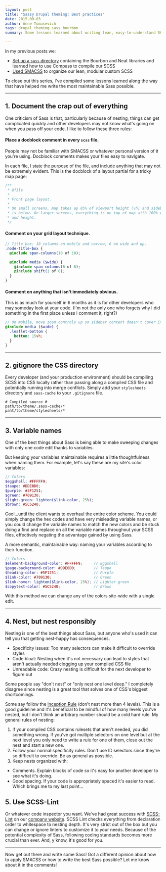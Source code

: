 ```yaml
---
layout: post
title: "Sassy Drupal theming: Best practices"
date: 2015-09-03
author: Anne Tomasevich
tags: drupal theming sass bourbon
summary: Some lessons learned about writing lean, easy-to-understand SCSS and capitalizing on all Sass has to offer.

---
```


In my previous posts we:

- [Set up a `sass` directory](/2015/08/21/sassy-drupal-theming-part-1.html) containing the Bourbon and Neat libraries and learned how to use Compass to compile our SCSS
- [Used SMACSS](/2015/08/28/sassy-drupal-theming-part-2.html) to organize our lean, modular custom SCSS

To close out this series, I've compiled some lessons learned along the way that have helped me write the most maintainable Sass possible.

<hr>

## 1. Document the crap out of everything
One criticism of Sass is that, particularly because of nesting, things can get complicated quickly and other developers may not know what's going on when you pass off your code. I like to follow these three rules:

#### Place a docblock comment in every `scss` file.
People may not be familiar with SMACSS or whatever personal version of it you're using. Docblock comments makes your files easy to navigate.

In each file, I state the purpose of the file, and include anything that may not be extremely evident. This is the docblock of a layout partial for a tricky map page:

```scss
/**
 * @file
 *
 * Front page layout.
 *
 * On small screens, map takes up 85% of viewport height (vh) and sidebar
 * is below. On larger screens, everything is on top of map with 100% width
 * and height.
 */
```

#### Comment on your grid layout technique.

```scss
// Title box: 10 columns on mobile and narrow, 6 on wide and up.
.node-title-box {
  @include span-columns(10 of 10);

  @include media ($wide) {
    @include span-columns(6 of 8);
    @include shift(1 of 8);
  }
}
```

#### Comment on anything that isn't immediately obvious.

This is as much for yourself in 6 months as it is for other developers who may someday look at your code. (I'm not the only one who forgets why I did something in the first place unless I comment it, right?)

```scss
// On mobile, move zoom controls up so sidebar content doesn't cover it.
@include media ($wide) {
  .leaflet-bottom {
    bottom: 15vh;
  }
}
```

<hr>

## 2. gitignore the CSS directory

Every developer (and your production environment) should be compiling SCSS into CSS locally rather than passing along a compiled CSS file and potentially running into merge conflicts. Simply add your `stylesheets` directory and `sass-cache` to your `.gitignore` file.

```text
# Compiled source #
path/to/theme/.sass-cache/*
paht/to/theme/stylesheets/*
```

<hr>

## 3. Variable names

One of the best things about Sass is being able to make sweeping changes with only one code edit thanks to variables.

But keeping your variables maintainable requires a little thoughtfulness when naming them. For example, let's say these are my site's color variables:

```scss
// Colors
$eggshell: #FFFFF9;
$taupe: #DDE0D0;
$purple: #5F1251;
$green: #709130;
$light-green: lighten($link-color, 25%);
$brown: #5C5240;
```

Cool...until the client wants to overhaul the entire color scheme. You could simply change the hex codes and have very misleading variable names, or you could change the variable names to match the new colors and be stuck doing a find and replace on all the variable names throughout your SCSS files, effectively negating the advantage gained by using Sass.

A more semantic, maintainable way: naming your variables according to their function.

```scss
// Colors
$element-background-color: #FFFFF9;     // Eggshell
$page-background-color: #DDE0D0;        // Taupe
$heading-color: #5F1251;                // Purple
$link-color: #709130;                   // Green
$link-hover: lighten($link-color, 25%); // Lighter green
$copytext-color: #5C5240;               // Brown
```

With this method we can change any of the colors site-wide with a single edit.

<hr>

## 4. Nest, but nest responsibly

Nesting is one of the best things about Sass, but anyone who's used it can tell you that getting nest-happy has consequences.

- Specificity issues: Too many selectors can make it difficult to override styles
- Code bloat: Nesting when it's not necessary can lead to styles that aren't actually needed clogging up your compiled CSS file
- Unreadable code: Crazy nesting is difficult for the next developer to figure out

Some people say "don't nest" or "only nest one level deep." I completely disagree since nesting is a great tool that solves one of CSS's biggest shortcomings.

Some say follow the [Inception Rule](http://thesassway.com/beginner/the-inception-rule) (don't nest more than 4 levels). This is a good guideline and it's beneficial to be mindful of how many levels you've nested, but I don't think an arbitrary number should be a cold hard rule. My general rules of nesting:

1. If your compiled CSS contains rulesets that aren't needed, you did something wrong. If you've got multiple selectors on one level but at the next level you only need to write a rule for one of them, close out the nest and start a new one.
2. Follow your normal specificity rules. Don't use ID selectors since they're so difficult to override. Be as general as possible.
3. Keep nests organized with:
  - Comments. Explain blocks of code so it's easy for another developer to see what it's doing.
  - Good spacing. If your code is appropriately spaced it's easier to read. Which brings me to my last point...

## 5. Use SCSS-Lint

Or whatever code inspector you want. We've had great success with [SCSS-Lint](https://github.com/brigade/scss-lint) on our [company website](https://github.com/savaslabs/savaslabs.github.io/blob/source/_scripts/run-tests.sh). SCSS Lint checks everything from declaration order to whitespace to nesting depth. It's very strict out of the box but you can change or ignore linters to customize it to your needs. Because of the potential complexity of Sass, following coding standards becomes more crucial than ever. And, y'know, it's good for you.

<hr>

Now get out there and write some Sass! Got a different opinion about how to apply SMACSS or how to write the best Sass possible? Let me know about it in the comments!
